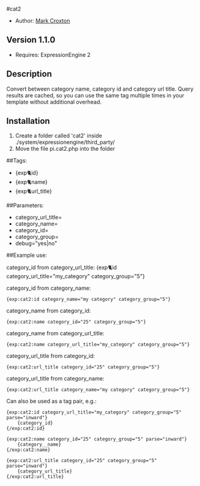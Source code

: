 #cat2

* Author: [Mark Croxton](http://hallmark-design.co.uk/)

## Version 1.1.0

* Requires: ExpressionEngine 2

## Description

Convert between category name, category id and category url title.
Query results are cached, so you can use the same tag multiple times 
in your template without additional overhead. 

## Installation

1. Create a folder called 'cat2' inside ./system/expressionengine/third_party/
2. Move the file pi.cat2.php into the folder

##Tags:
* {exp:cat2:id}
* {exp:cat2:name}
* {exp:cat2:url_title}

##Parameters:
* category_url_title=
* category_name=
* category_id=
* category_group=
* debug="yes|no"

##Example use:

category_id from category_url_title:
	{exp:cat2:id category_url_title="my_category" category_group="5"}

category_id from category_name:

	{exp:cat2:id category_name="my category" category_group="5"}

category_name from category_id:

	{exp:cat2:name category_id="25" category_group="5"}

category_name from category_url_title:

	{exp:cat2:name category_url_title="my_category" category_group="5"}

category_url_title from category_id:

	{exp:cat2:url_title category_id="25" category_group="5"}

category_url_title from category_name:

	{exp:cat2:url_title category_name="my category" category_group="5"}

Can also be used as a tag pair, e.g.:

	{exp:cat2:id category_url_title="my_category" category_group="5" parse="inward"}
		{category_id}
	{/exp:cat2:id}

	{exp:cat2:name category_id="25" category_group="5" parse="inward"}
		{category__name}
	{/exp:cat2:name}

	{exp:cat2:url_title category_id="25" category_group="5" parse="inward"}
		{category_url_title}
	{/exp:cat2:url_title}